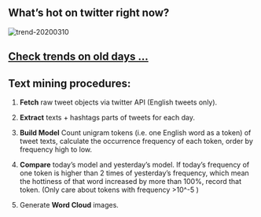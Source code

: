 ## What’s hot on twitter right now?

![trend-20200310][wordcloud]

[wordcloud]: https://raw.githubusercontent.com/xdqc/tweet-trend-everyday/master/word-cloud/trend-20200310.png?token=AF5V4P7ADR6KQBZ4CEDTNIK6AXRMU "trend-20200310"

## [Check trends on old days ...](https://github.com/xdqc/tweet-trend-everyday/tree/master/word-cloud)

## Text mining procedures:

1. **Fetch** raw tweet objects via twitter API (English tweets only).

2. **Extract** texts + hashtags parts of tweets for each day.

3. **Build Model** Count unigram tokens (i.e. one English word as a token) of tweet texts, calculate the occurrence frequency of each token, order by frequency high to low.

4. **Compare** today’s model and yesterday’s model. If today’s frequency of one token is higher than 2 times of yesterday’s frequency, which mean the hottiness of that word increased by more than 100%, record that token. (Only care about tokens with frequency >10^-5 )

5. Generate **Word Cloud** images.
